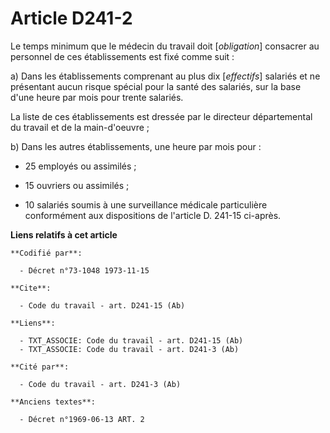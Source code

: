 # Article D241-2

Le temps minimum que le médecin du travail doit [*obligation*] consacrer au personnel de ces établissements est fixé comme
suit :

a) Dans les établissements comprenant au plus dix [*effectifs*] salariés et ne présentant aucun risque spécial pour la santé
des salariés, sur la base d'une heure par mois pour trente salariés.

La liste de ces établissements est dressée par le directeur départemental du travail et de la main-d'oeuvre ;

b) Dans les autres établissements, une heure par mois pour :

- 25 employés ou assimilés ;

- 15 ouvriers ou assimilés ;

- 10 salariés soumis à une surveillance médicale particulière conformément aux dispositions de l'article D. 241-15 ci-après.

**Liens relatifs à cet article**

	**Codifié par**:

	  - Décret n°73-1048 1973-11-15

	**Cite**:

	  - Code du travail - art. D241-15 (Ab)

	**Liens**:

	  - TXT_ASSOCIE: Code du travail - art. D241-15 (Ab)
	  - TXT_ASSOCIE: Code du travail - art. D241-3 (Ab)

	**Cité par**:

	  - Code du travail - art. D241-3 (Ab)

	**Anciens textes**:

	  - Décret n°1969-06-13 ART. 2

